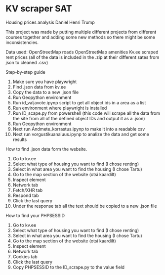 # KV scraper SAT

Housing prices analysis
Daniel Henri Trump

This project was made by putting multiple different projects from different courses together and adding some new methods so there might be some inconsistencies.

Data used:
OpenStreetMap roads
OpenStreetMap amenities
Kv.ee scraped rent prices (all of the data is included in the .zip at their different sates from json to cleaned .csv)

Step-by-step guide

1. Make sure you have playwright
2. Find .json data from kv.ee
3. Copy the data to a new .json file
4. Run Geopython environment
5. Run id_valjavote.ipynp script to get all object ids in a area as a list
6. Run environment where playwright is installed
7. Run ID_scape.py from powershell (this code will scrape all the data from the site from all of the defined object IDs and output it as a .json)
8. Run Geopython environment
9. Next run Andmete_korrastus.ipynp to make it into a readable csv
10. Next run vorgustikuanaluus.ipynp to analize the data and get some results

How to find .json data form the website.

1. Go to kv.ee
2. Select what type of housing you want to find (I chose renting)
3. Select in what area you want to find the housing (I chose Tartu)
4. Go to the map section of the website (otsi kaardilt)
5. Inspect element
6. Network tab
7. Fetch/XHR tab
8. Respond tab
9. Click the last query
10. Under the response tab all the text should be copied to a new .json file

How to find your PHPSESSID

1. Go to kv.ee
2. Select what type of housing you want to find (I chose renting)
3. Select in what area you want to find the housing (I chose Tartu)
4. Go to the map section of the website (otsi kaardilt)
5. Inspect element
6. Network tab
7. Cookies tab
8. Click the last query
9. Copy PHPSESSID to the ID_scrape.py to the value field
